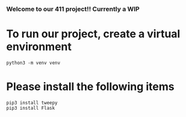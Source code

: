 ### Welcome to our 411 project!! Currently a WIP


# To run our project, create a virtual environment
```
python3 -m venv venv
```

# Please install the following items

```
pip3 install tweepy
pip3 install Flask
```





